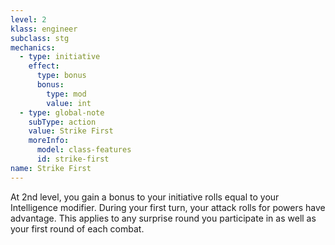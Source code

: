 ```yaml
---
level: 2
klass: engineer
subclass: stg
mechanics:
  - type: initiative
    effect:
      type: bonus
      bonus:
        type: mod
        value: int
  - type: global-note
    subType: action
    value: Strike First
    moreInfo:
      model: class-features
      id: strike-first
name: Strike First
---
```

At 2nd level, you gain a bonus to your initiative rolls equal to your Intelligence modifier. During your first turn,
your attack rolls for powers have advantage. This applies to any surprise round you participate in as well as your first round of each combat.
